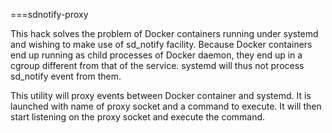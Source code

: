 ===sdnotify-proxy

This hack solves the problem of Docker containers running under systemd and wishing to make use of sd_notify facility.
Because Docker containers end up running as child processes of Docker daemon, they end up in a cgroup different from that
of the service. systemd will thus not process sd_notify event from them.

This utility will proxy events between Docker container and systemd. It is launched with name of proxy socket and a command
to execute. It will then start listening on the proxy socket and execute the command.
